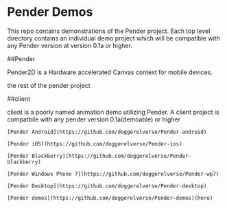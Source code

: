 # Pender Demos

This repo contains demonstrations of the Pender project. Each top level directory contains an individual demo project which will be compatible with any Pender version at version 0.1a or higher.

##Pender

Pender2D is a Hardware accelerated Canvas context for mobile devices.

the rest of the pender project

##client

client is a poorly named animation demo utilizing Pender. A client project is compatbile with any pender version 0.1a(demoable) or higher

``````````````````````````````````
[Pender Android](https://github.com/doggerelverse/Pender-android)

[Pender iOS](https://github.com/doggerelverse/Pender-ios)

[Pender Blackberry](https://github.com/doggerelverse/Pender-blackberry)

[Pender Windows Phone 7](https://github.com/doggerelverse/Pender-wp7)

[Pender Desktop](https://github.com/doggerelverse/Pender-desktop)

[Pender demos](https://github.com/doggerelverse/Pender-demos)(here)
``````````````````````````````````